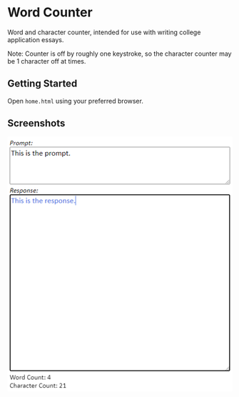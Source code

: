 # Word Counter
Word and character counter, intended for use with writing college application essays.

Note: Counter is off by roughly one keystroke, so the character counter may be 1 character off at times.

## Getting Started
Open `home.html` using your preferred browser.

## Screenshots
![](resources/screenshots/demo.png)